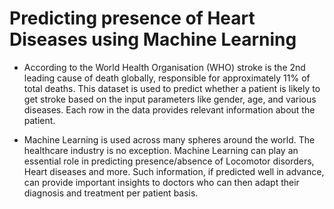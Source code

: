 # Predicting presence of Heart Diseases using Machine Learning
* According to the World Health Organisation (WHO) stroke is the 2nd leading cause of death globally, responsible for approximately 11% of total deaths. This dataset is used to predict whether a patient is likely to get stroke based on the input parameters like gender, age, and various diseases. Each row in the data provides relevant information about the patient.

* Machine Learning is used across many spheres around the world. The healthcare industry is no exception. Machine Learning can play an essential role in predicting presence/absence of Locomotor disorders, Heart diseases and more. Such information, if predicted well in advance, can provide important insights to doctors who can then adapt their diagnosis and treatment per patient basis.
